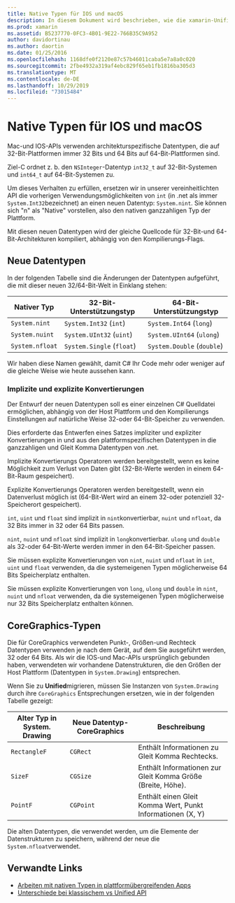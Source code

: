 ```yaml
---
title: Native Typen für IOS und macOS
description: In diesem Dokument wird beschrieben, wie die xamarin-Unified API .NET-Typen nach Bedarf den systemeigenen 32-Bit-und 64-Bit-Typen zuordnet, basierend auf der Kompilierungs Zielarchitektur
ms.prod: xamarin
ms.assetid: B5237770-0FC3-4B01-9E22-766B35C9A952
author: davidortinau
ms.author: daortin
ms.date: 01/25/2016
ms.openlocfilehash: 1168dfe0f2120e87c57b46011caba5e7a8a0c020
ms.sourcegitcommit: 2fbe4932a319af4ebc829f65eb1fb1816ba305d3
ms.translationtype: MT
ms.contentlocale: de-DE
ms.lasthandoff: 10/29/2019
ms.locfileid: "73015484"
---
```

# <a name="native-types-for-ios-and-macos"></a>Native Typen für IOS und macOS

Mac-und IOS-APIs verwenden architekturspezifische Datentypen, die auf 32-Bit-Plattformen immer 32 Bits und 64 Bits auf 64-Bit-Plattformen sind.

Ziel-C ordnet z. b. den `NSInteger`-Datentyp `int32_t` auf 32-Bit-Systemen und `int64_t` auf 64-Bit-Systemen zu.

Um dieses Verhalten zu erfüllen, ersetzen wir in unserer vereinheitlichten API die vorherigen Verwendungsmöglichkeiten von `int` (in .net als immer `System.Int32`bezeichnet) an einen neuen Datentyp: `System.nint`. Sie können sich "n" als "Native" vorstellen, also den nativen ganzzahligen Typ der Plattform.

Mit diesen neuen Datentypen wird der gleiche Quellcode für 32-Bit-und 64-Bit-Architekturen kompiliert, abhängig von den Kompilierungs-Flags.

## <a name="new-data-types"></a>Neue Datentypen

In der folgenden Tabelle sind die Änderungen der Datentypen aufgeführt, die mit dieser neuen 32/64-Bit-Welt in Einklang stehen:

|Nativer Typ|32-Bit-Unterstützungstyp|64-Bit-Unterstützungstyp|
|--- |--- |--- |
|`System.nint`|`System.Int32` (`int`)|`System.Int64` (`long`)|
|`System.nuint`|`System.UInt32` (`uint`)|`System.UInt64` (`ulong`)|
|`System.nfloat`|`System.Single` (`float`)|`System.Double` (`double`)|

Wir haben diese Namen gewählt, damit C# Ihr Code mehr oder weniger auf die gleiche Weise wie heute aussehen kann.

### <a name="implicit-and-explicit-conversions"></a>Implizite und explizite Konvertierungen

Der Entwurf der neuen Datentypen soll es einer einzelnen C# Quelldatei ermöglichen, abhängig von der Host Plattform und den Kompilierungs Einstellungen auf natürliche Weise 32-oder 64-Bit-Speicher zu verwenden.

Dies erforderte das Entwerfen eines Satzes impliziter und expliziter Konvertierungen in und aus den plattformspezifischen Datentypen in die ganzzahligen und Gleit Komma Datentypen von .net.

Implizite Konvertierungs Operatoren werden bereitgestellt, wenn es keine Möglichkeit zum Verlust von Daten gibt (32-Bit-Werte werden in einem 64-Bit-Raum gespeichert).

Explizite Konvertierungs Operatoren werden bereitgestellt, wenn ein Datenverlust möglich ist (64-Bit-Wert wird an einem 32-oder potenziell 32-Speicherort gespeichert).

`int`, `uint` und `float` sind implizit in `nint`konvertierbar, `nuint` und `nfloat`, da 32 Bits immer in 32 oder 64 Bits passen.

`nint`, `nuint` und `nfloat` sind implizit in `long`konvertierbar. `ulong` und `double` als 32-oder 64-Bit-Werte werden immer in den 64-Bit-Speicher passen.

Sie müssen explizite Konvertierungen von `nint`, `nuint` und `nfloat` in `int`, `uint` und `float` verwenden, da die systemeigenen Typen möglicherweise 64 Bits Speicherplatz enthalten.

Sie müssen explizite Konvertierungen von `long`, `ulong` und `double` in `nint`, `nuint` und `nfloat` verwenden, da die systemeigenen Typen möglicherweise nur 32 Bits Speicherplatz enthalten können.

## <a name="coregraphics-types"></a>CoreGraphics-Typen

Die für CoreGraphics verwendeten Punkt-, Größen-und Rechteck Datentypen verwenden je nach dem Gerät, auf dem Sie ausgeführt werden, 32 oder 64 Bits.  Als wir die IOS-und Mac-APIs ursprünglich gebunden haben, verwendeten wir vorhandene Datenstrukturen, die den Größen der Host Plattform (Datentypen in `System.Drawing`) entsprechen.

Wenn Sie zu **Unified**migrieren, müssen Sie Instanzen von `System.Drawing` durch ihre `CoreGraphics` Entsprechungen ersetzen, wie in der folgenden Tabelle gezeigt:

|Alter Typ in System. Drawing|Neue Datentyp-CoreGraphics|Beschreibung|
|--- |--- |--- |
|`RectangleF`|`CGRect`|Enthält Informationen zu Gleit Komma Rechtecks.|
|`SizeF`|`CGSize`|Enthält Informationen zur Gleit Komma Größe (Breite, Höhe).|
|`PointF`|`CGPoint`|Enthält einen Gleit Komma Wert, Punkt Informationen (X, Y)|

Die alten Datentypen, die verwendet werden, um die Elemente der Datenstrukturen zu speichern, während der neue die `System.nfloat`verwendet.

## <a name="related-links"></a>Verwandte Links

- [Arbeiten mit nativen Typen in plattformübergreifenden Apps](~/cross-platform/macios/native-types-cross-platform.md)
- [Unterschiede bei klassischem vs Unified API](https://github.com/xamarin/release-notes-archive/blob/master/release-notes/ios/api_changes/classic-vs-unified-8.6.0/index.md)
